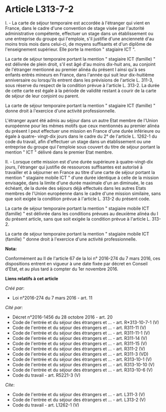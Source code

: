 # Article L313-7-2

I. - La carte de séjour temporaire est accordée à l'étranger qui vient en France, dans le cadre d'une convention de stage
visée par l'autorité administrative compétente, effectuer un stage dans un établissement ou une entreprise du groupe qui
l'emploie, s'il justifie d'une ancienneté d'au moins trois mois dans celui-ci, de moyens suffisants et d'un diplôme de
l'enseignement supérieur. Elle porte la mention " stagiaire ICT ". 

La carte de séjour temporaire portant la mention " stagiaire ICT (famille) " est délivrée de plein droit, s'il est âgé d'au
moins dix-huit ans, au conjoint de l'étranger mentionné au premier alinéa du présent I ainsi qu'à ses enfants entrés mineurs
en France, dans l'année qui suit leur dix-huitième anniversaire ou lorsqu'ils entrent dans les prévisions de l'article L.
311-3, sous réserve du respect de la condition prévue à l'article L. 313-2. La durée de cette carte est égale à la période de
validité restant à courir de la carte de séjour de leur conjoint ou parent. 

La carte de séjour temporaire portant la mention " stagiaire ICT (famille) " donne droit à l'exercice d'une activité
professionnelle. 

L'étranger ayant été admis au séjour dans un autre Etat membre de l'Union européenne pour les mêmes motifs que ceux
mentionnés au premier alinéa du présent I peut effectuer une mission en France d'une durée inférieure ou égale à quatre-
vingt-dix jours dans le cadre du 2° de l'article L. 1262-1 du code du travail, afin d'effectuer un stage dans un
établissement ou une entreprise du groupe qui l'emploie sous couvert du titre de séjour portant la mention " ICT " délivré
dans le premier Etat membre. 

II. - Lorsque cette mission est d'une durée supérieure à quatre-vingt-dix jours, l'étranger qui justifie de ressources
suffisantes est autorisé à travailler et à séjourner en France au titre d'une carte de séjour portant la mention " stagiaire
mobile ICT " d'une durée identique à celle de la mission envisagée, dans la limite d'une durée maximale d'un an diminuée, le
cas échéant, de la durée des séjours déjà effectués dans les autres Etats membres de l'Union européenne dans le cadre d'une
mission similaire, sans que soit exigée la condition prévue à l'article L. 313-2 du présent code. 

La carte de séjour temporaire portant la mention " stagiaire mobile ICT (famille) " est délivrée dans les conditions prévues
au deuxième alinéa du I du présent article, sans que soit exigée la condition prévue à l'article L. 313-2. 

La carte de séjour temporaire portant la mention " stagiaire mobile ICT (famille) " donne droit à l'exercice d'une activité
professionnelle.

**Nota:**

Conformément au II de l'article 67 de la loi n° 2016-274 du 7 mars 2016, ces dispositions entrent en vigueur à une date fixée
par décret en Conseil d'Etat, et au plus tard à compter du 1er novembre 2016.

**Liens relatifs à cet article**

_Créé par_:

  - Loi n°2016-274 du 7 mars 2016 - art. 11

_Cité par_:

  - Décret n°2016-1456 du 28 octobre 2016 - art. 20
  - Code de l'entrée et du séjour des étrangers et ... - art. R*313-10-7-1 (V)
  - Code de l'entrée et du séjour des étrangers et ... - art. R311-11 (V)
  - Code de l'entrée et du séjour des étrangers et ... - art. R311-11-1 (V)
  - Code de l'entrée et du séjour des étrangers et ... - art. R311-14 (V)
  - Code de l'entrée et du séjour des étrangers et ... - art. R311-15 (V)
  - Code de l'entrée et du séjour des étrangers et ... - art. R311-2 (V)
  - Code de l'entrée et du séjour des étrangers et ... - art. R311-3 (VD)
  - Code de l'entrée et du séjour des étrangers et ... - art. R313-10-1 (V)
  - Code de l'entrée et du séjour des étrangers et ... - art. R313-10-10 (V)
  - Code de l'entrée et du séjour des étrangers et ... - art. R313-10-6 (V)
  - Code du travail - art. R5221-3 (V)

_Cite_:

  - Code de l'entrée et du séjour des étrangers et ... - art. L311-3 (V)
  - Code de l'entrée et du séjour des étrangers et ... - art. L313-2 (V)
  - Code du travail - art. L1262-1 (V)
